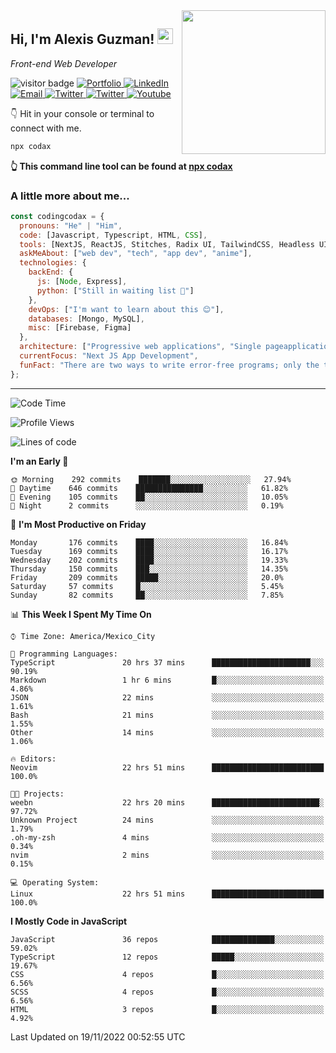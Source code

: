 <img align='right' src="https://media.giphy.com/media/M9gbBd9nbDrOTu1Mqx/giphy.gif" width="230">
<h2>Hi, I'm Alexis Guzman! <img src="https://media.giphy.com/media/hvRJCLFzcasrR4ia7z/giphy.gif" width="25px"></h2>
<p><em>Front-end Web Developer</em></p>

<p>
  <img src="https://visitor-badge.glitch.me/badge?page_id=a12989x.a12989x&left_color=black&right_color=gray" alt="visitor badge"/>
  <a href='https://www.codingcodax.dev/' target='_blank'>
    <img alt='Portfolio' src='https://img.shields.io/badge/Portfolio-black?logo=vercel&style=flat-square'>
  </a>
  <a href='https://linkedin.com/in/codingcodax/' target='_blank'>
    <img alt='LinkedIn' src='https://img.shields.io/badge/LinkedIn-black?logo=LinkedIn&style=flat-square'>
  </a>
  <a href='mailto:codingcodax@gmail.com' target='_blank'>
    <img alt='Email' src='https://img.shields.io/badge/Email-black?logo=Gmail&style=flat-square'>
  </a>
  <a href='https://twitter.com/codingcodax' target='_blank'>
    <img alt='Twitter' src='https://img.shields.io/badge/Twitter-black?logo=Twitter&style=flat-square'>
  </a>
  <a href='https://www.instagram.com/codingcodax/' target='_blank'>
    <img alt='Twitter' src='https://img.shields.io/badge/Instagram-black?logo=Instagram&style=flat-square'>
  </a>
  <a href='https://www.youtube.com/@codingcodax' target='_blank'>
    <img alt='Youtube' src='https://img.shields.io/badge/YouTube-black?logo=Youtube&style=flat-square'>
  </a>
</p>

👇 Hit in your console or terminal to connect with me.

```bash
npx codax
```
**👆 This command line tool can be found at [npx codax](https://github.com/a12989x/npx-codax)**

<h3>A little more about me...</h3>

```javascript
const codingcodax = {
  pronouns: "He" | "Him",
  code: [Javascript, Typescript, HTML, CSS],
  tools: [NextJS, ReactJS, Stitches, Radix UI, TailwindCSS, Headless UI, Prisma],
  askMeAbout: ["web dev", "tech", "app dev", "anime"],
  technologies: {
    backEnd: {
      js: [Node, Express],
      python: ["Still in waiting list 🥲"]
    },
    devOps: ["I'm want to learn about this 😊"],
    databases: [Mongo, MySQL],
    misc: [Firebase, Figma]
  },
  architecture: ["Progressive web applications", "Single pageapplications"],
  currentFocus: "Next JS App Development",
  funFact: "There are two ways to write error-free programs; only the third one works"
};
```

---

<!--START_SECTION:waka-->
![Code Time](http://img.shields.io/badge/Code%20Time-931%20hrs%206%20mins-blue)

![Profile Views](http://img.shields.io/badge/Profile%20Views-3-blue)

![Lines of code](https://img.shields.io/badge/From%20Hello%20World%20I%27ve%20Written-1%20Million%20lines%20of%20code-blue)

**I'm an Early 🐤** 

```text
🌞 Morning    292 commits    ███████░░░░░░░░░░░░░░░░░░   27.94% 
🌆 Daytime    646 commits    ███████████████░░░░░░░░░░   61.82% 
🌃 Evening    105 commits    ██░░░░░░░░░░░░░░░░░░░░░░░   10.05% 
🌙 Night      2 commits      ░░░░░░░░░░░░░░░░░░░░░░░░░   0.19%

```
📅 **I'm Most Productive on Friday** 

```text
Monday       176 commits    ████░░░░░░░░░░░░░░░░░░░░░   16.84% 
Tuesday      169 commits    ████░░░░░░░░░░░░░░░░░░░░░   16.17% 
Wednesday    202 commits    ████░░░░░░░░░░░░░░░░░░░░░   19.33% 
Thursday     150 commits    ███░░░░░░░░░░░░░░░░░░░░░░   14.35% 
Friday       209 commits    █████░░░░░░░░░░░░░░░░░░░░   20.0% 
Saturday     57 commits     █░░░░░░░░░░░░░░░░░░░░░░░░   5.45% 
Sunday       82 commits     ██░░░░░░░░░░░░░░░░░░░░░░░   7.85%

```


📊 **This Week I Spent My Time On** 

```text
⌚︎ Time Zone: America/Mexico_City

💬 Programming Languages: 
TypeScript               20 hrs 37 mins      ██████████████████████░░░   90.19% 
Markdown                 1 hr 6 mins         █░░░░░░░░░░░░░░░░░░░░░░░░   4.86% 
JSON                     22 mins             ░░░░░░░░░░░░░░░░░░░░░░░░░   1.61% 
Bash                     21 mins             ░░░░░░░░░░░░░░░░░░░░░░░░░   1.55% 
Other                    14 mins             ░░░░░░░░░░░░░░░░░░░░░░░░░   1.06%

🔥 Editors: 
Neovim                   22 hrs 51 mins      █████████████████████████   100.0%

🐱‍💻 Projects: 
weebn                    22 hrs 20 mins      ████████████████████████░   97.72% 
Unknown Project          24 mins             ░░░░░░░░░░░░░░░░░░░░░░░░░   1.79% 
.oh-my-zsh               4 mins              ░░░░░░░░░░░░░░░░░░░░░░░░░   0.34% 
nvim                     2 mins              ░░░░░░░░░░░░░░░░░░░░░░░░░   0.15%

💻 Operating System: 
Linux                    22 hrs 51 mins      █████████████████████████   100.0%

```

**I Mostly Code in JavaScript** 

```text
JavaScript               36 repos            ██████████████░░░░░░░░░░░   59.02% 
TypeScript               12 repos            █████░░░░░░░░░░░░░░░░░░░░   19.67% 
CSS                      4 repos             █░░░░░░░░░░░░░░░░░░░░░░░░   6.56% 
SCSS                     4 repos             █░░░░░░░░░░░░░░░░░░░░░░░░   6.56% 
HTML                     3 repos             █░░░░░░░░░░░░░░░░░░░░░░░░   4.92%

```



 Last Updated on 19/11/2022 00:52:55 UTC
<!--END_SECTION:waka-->
